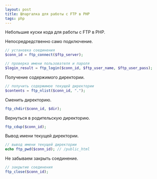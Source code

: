 ```yaml
---
layout: post
title: Шпаргалка для работы с FTP в PHP
tags: php
---
```


Небольшие куски кода для работы с FTP в PHP.

Непосредредственно само подключение.
```php
// установка соединения
$conn_id = ftp_connect($ftp_server);

// проверка имени пользователя и пароля
$login_result = ftp_login($conn_id, $ftp_user_name, $ftp_user_pass);
```

Получение содержимого директории.
```php
// получить содержимое текущей директории
$contents = ftp_nlist($conn_id, ".");
```

Сменить директорию.
```php
ftp_chdir($conn_id, $dir);
```

Вернуться в родительскую директорию.
```php
ftp_cdup($conn_id);
```

Вывод имени текущей директории.
```php
// вывод имени текущей директории
echo ftp_pwd($conn_id); // /public_html
```

Не забываем закрыть соединение.
```php
// закрытие соединения
ftp_close($conn_id);
```

